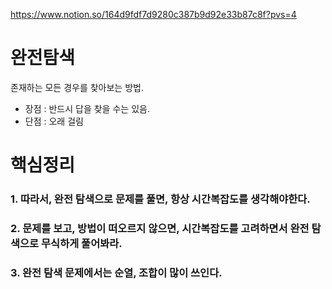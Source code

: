 https://www.notion.so/164d9fdf7d9280c387b9d92e33b87c8f?pvs=4
# 완전탐색

존재하는 모든 경우를  찾아보는 방법.

- 장점 : 반드시 답을 찾을 수는 있음.
- 단점 : 오래 걸림

# 핵심정리

### 1. 따라서, 완전 탐색으로 문제를 풀면, 항상 시간복잡도를 생각해야한다.  

### 2. 문제를 보고, 방법이 떠오르지 않으면, 시간복잡도를 고려하면서 완전 탐색으로 무식하게 풀어봐라.

### 3. 완전 탐색 문제에서는 순열, 조합이 많이 쓰인다.
